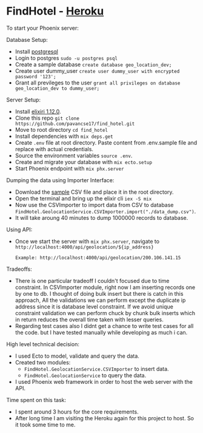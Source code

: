 # FindHotel - [Heroku](http://localhost:4000/api/geolocation/200.106.141.15)

To start your Phoenix server:

Database Setup:
  * Install [postgresql](https://www.postgresql.org/download/)
  * Login to postgres `sudo -u postgres psql`
  * Create a sample database `create database geo_location_dev;`
  * Create user dummy_user `create user dummy_user with encrypted password '123';`
  * Grant all previleges to the user `grant all privileges on database geo_location_dev to dummy_user;`

Server Setup:
  * Install [elixiri 1.12.0](https://elixir-lang.org/install.html).
  * Clone this repo `git clone https://github.com/pavancse17/find_hotel.git`
  * Move to root directory `cd find_hotel`
  * Install dependencies with `mix deps.get`
  * Create `.env` file at root directory. Paste content from .env.sample file and replace with actual credentials.
  * Source the environment variables `source .env`.
  * Create and migrate your database with `mix ecto.setup`
  * Start Phoenix endpoint with `mix phx.server`

Dumping the data using Importer Interface:
  * Download the [sample](https://drive.google.com/file/d/1EaQTWa5d4-426-WH-SlZCSuXhBCZv9go/view?usp=sharing) CSV file and place it in the root directory.
  * Open the terminal and bring up the elixir cli `iex -S mix`
  * Now use the CSVImporter to import data from CSV to database `FindHotel.GeolocationService.CSVImporter.import("./data_dump.csv")`.
  * It will take aroung 40 minutes to dump 1000000 records to database.

Using API:
  * Once we start the server with `mix phx.server`, navigate to `http://localhost:4000/api/geolocation/${ip_address}`
  
        Example: http://localhost:4000/api/geolocation/200.106.141.15


Tradeoffs:
  * There is one particular tradeoff I couldn't focused due to time constraint. In CSVImporter module, right now I am inserting records one by one to db. I thought of doing bulk insert but there is catch in this approach, All the validations we can perform except the duplicate ip address since it is database level constraint. If we avoid unique constraint validation we can perform chuck by chunk bulk inserts which in return reduces the overall time taken with lesser queries.
  * Regarding test cases also I didnt get a chance to write test cases for all the code. but I have tested manually while developing as much i can.


High level technical decision:
  * I used Ecto to model, validate and query the data.
  * Created two modules:
     - `FindHotel.GeolocationService.CSVImporter` to insert data.
     - `FindHotel.GeolocationService` to query the data.
  * I used Phoenix web framework in order to host the web server with the API.

Time spent on this task:
  * I spent around 3 hours for the core requirements.
  * After long time I am visiting the Heroku again for this project to host. So it took some time to me.